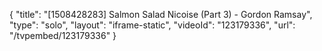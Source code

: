 {
    "title": "[1508428283] Salmon Salad Nicoise (Part 3) - Gordon Ramsay",
    "type": "solo",
    "layout": "iframe-static",
    "videoId": "123179336",
    "url": "\/tvpembed\/123179336"
}